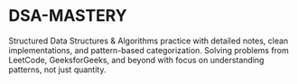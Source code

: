 # DSA-MASTERY
Structured Data Structures &amp; Algorithms practice with detailed notes, clean implementations, and pattern-based categorization. Solving problems from LeetCode, GeeksforGeeks, and beyond with focus on understanding patterns, not just quantity.
